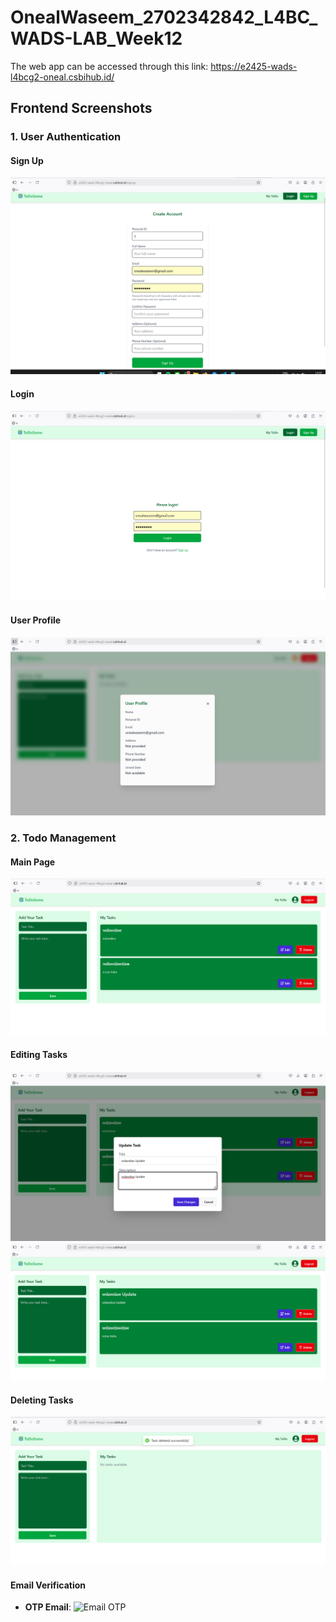 # OnealWaseem_2702342842_L4BC_WADS-LAB_Week12

The web app can be accessed through this link: https://e2425-wads-l4bcg2-oneal.csbihub.id/

## Frontend Screenshots

### 1. User Authentication
#### Sign Up
![Signup Page](Screenshots/signup.png)

#### Login
![Login Page](Screenshots/login.png)

#### User Profile
![User Profile](Screenshots/userprofile.png)

### 2. Todo Management
#### Main Page
![Main Page](Screenshots/mainpage.png)

#### Editing Tasks
![Edit Task 1](Screenshots/edit1.png)
![Edit Task 2](Screenshots/edit2.png)

#### Deleting Tasks
![Task Deletion](Screenshots/deletion.png)

#### Email Verification
- **OTP Email**:
  ![Email OTP](server/Screenshots/email-otp.png)
